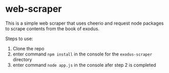 # web-scraper

This is a simple web scraper that uses cheerio and request node packages to scrape contents from the book of exodus.

Steps to use:

  1. Clone the repo
  2. enter command `npm install` in the console for the `exodus-scraper` directory
  3. enter command `node app.js` in the console afer step 2 is completed
